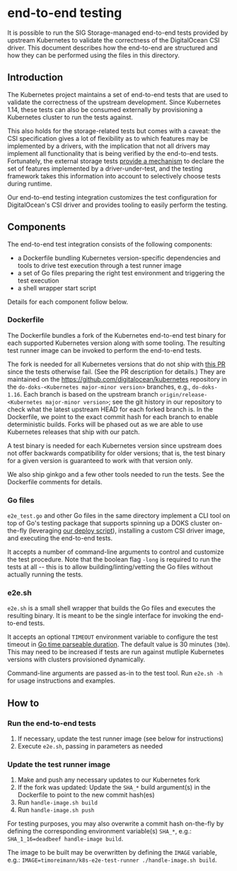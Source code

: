# end-to-end testing

It is possible to run the SIG Storage-managed end-to-end tests provided by upstream Kubernetes to validate the correctness of the DigitalOcean CSI driver. This document describes how the end-to-end are structured and how they can be performed using the files in this directory.

## Introduction

The Kubernetes project maintains a set of end-to-end tests that are used to validate the correctness of the upstream development. Since Kubernetes 1.14, these tests can also be consumed externally by provisioning a Kubernetes cluster to run the tests against.

This also holds for the storage-related tests but comes with a caveat: the CSI specification gives a lot of flexibility as to which features may be implemented by a drivers, with the implication that not all drivers may implement all functionality that is being verified by the end-to-end tests. Fortunately, the external storage tests [provide a mechanism](https://github.com/kubernetes/kubernetes/tree/master/test/e2e/storage/external) to declare the set of features implemented by a driver-under-test, and the testing framework takes this information into account to selectively choose tests during runtime.

Our end-to-end testing integration customizes the test configuration for DigitalOcean's CSI driver and provides tooling to easily perform the testing.

## Components

The end-to-end test integration consists of the following components:

- a Dockerfile bundling Kubernetes version-specific dependencies and tools to drive test execution through a test runner image
- a set of Go files preparing the right test environment and triggering the test execution
- a shell wrapper start script

Details for each component follow below.

### Dockerfile

The Dockerfile bundles a fork of the Kubernetes end-to-end test binary for each supported Kubernetes version along with some tooling. The resulting test runner image can be invoked to perform the end-to-end tests.

The fork is needed for all Kubernetes versions that do not ship with [this PR](https://github.com/kubernetes/kubernetes/pull/86000) since the tests otherwise fail. (See the PR description for details.) They are maintained on the <https://github.com/digitalocean/kubernetes> repository in the `do-doks-<Kubernetes major-minor version>` branches, e.g., `do-doks-1.16`. Each branch is based on the upstream branch `origin/release-<Kubernetes major-minor version>`; see the git history in our repository to check what the latest upstream HEAD for each forked branch is. In the Dockerfile, we point to the exact commit hash for each branch to enable deterministic builds.
Forks will be phased out as we are able to use Kubernetes releases that ship with our patch.

A test binary is needed for each Kubernetes version since upstream does not offer backwards compatibility for older versions; that is, the test binary for a given version is guaranteed to work with that version only.

We also ship ginkgo and a few other tools needed to run the tests. See the Dockerfile comments for details.

### Go files

`e2e_test.go` and other Go files in the same directory implement a CLI tool on top of Go's testing package that supports spinning up a DOKS cluster on-the-fly (leveraging [our deploy script](/test/kubernetes/deploy)), installing a custom CSI driver image, and executing the end-to-end tests.

It accepts a number of command-line arguments to control and customize the test procedure. Note that the boolean flag `-long` is required to run the tests at all -- this is to allow building/linting/vetting the Go files without actually running the tests.

### e2e.sh

`e2e.sh` is a small shell wrapper that builds the Go files and executes the resulting binary. It is meant to be the single interface for invoking the end-to-end tests.

It accepts an optional `TIMEOUT` environment variable to configure the test timeout in [Go time parseable duration](https://golang.org/pkg/time/#ParseDuration). The default value is 30 minutes (`30m`). This may need to be increased if tests are run against mutliple Kubernetes versions with clusters provisioned dynamically.

Command-line arguments are passed as-in to the test tool. Run `e2e.sh -h` for usage instructions and examples.

## How to

### Run the end-to-end tests

1. If necessary, update the test runner image (see below for instructions)
2. Execute `e2e.sh`, passing in parameters as needed

### Update the test runner image

1. Make and push any necessary updates to our Kubernetes fork
2. If the fork was updated: Update the `SHA_*` build argument(s) in the Dockerfile to point to the new commit hash(es)
3. Run `handle-image.sh build`
4. Run `handle-image.sh push`

For testing purposes, you may also overwrite a commit hash on-the-fly by defining the corresponding environment variable(s) `SHA_*`, e.g.: `SHA_1_16=deadbeef handle-image build`.

The image to be built may be overwritten by defining the `IMAGE` variable, e.g.: `IMAGE=timoreimann/k8s-e2e-test-runner ./handle-image.sh build`.
